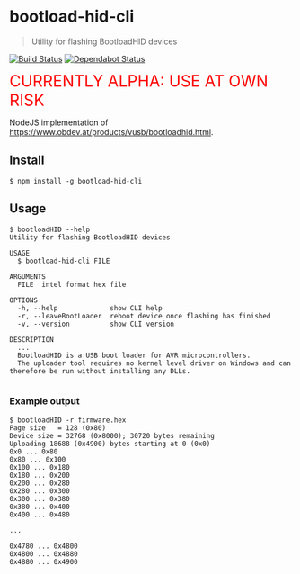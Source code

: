 # bootload-hid-cli
> Utility for flashing BootloadHID devices

[![Build Status](https://travis-ci.org/zvecr/bootload-hid-cli.svg?branch=master)](https://travis-ci.org/zvecr/bootload-hid-cli)
[![Dependabot Status](https://api.dependabot.com/badges/status?host=github&repo=zvecr/bootload-hid-cli)](https://dependabot.com)

<span style="font-size:200%;color:red">CURRENTLY ALPHA: USE AT OWN RISK</span>

NodeJS implementation of <https://www.obdev.at/products/vusb/bootloadhid.html>.

## Install

```shell
$ npm install -g bootload-hid-cli
```

## Usage

```shell
$ bootloadHID --help
Utility for flashing BootloadHID devices

USAGE
  $ bootload-hid-cli FILE

ARGUMENTS
  FILE  intel format hex file

OPTIONS
  -h, --help             show CLI help
  -r, --leaveBootLoader  reboot device once flashing has finished
  -v, --version          show CLI version

DESCRIPTION
  ...
  BootloadHID is a USB boot loader for AVR microcontrollers.
  The uploader tool requires no kernel level driver on Windows and can therefore be run without installing any DLLs.


```

### Example output
```shell
$ bootloadHID -r firmware.hex
Page size   = 128 (0x80)
Device size = 32768 (0x8000); 30720 bytes remaining
Uploading 18688 (0x4900) bytes starting at 0 (0x0)
0x0 ... 0x80
0x80 ... 0x100
0x100 ... 0x180
0x180 ... 0x200
0x200 ... 0x280
0x280 ... 0x300
0x300 ... 0x380
0x380 ... 0x400
0x400 ... 0x480

...

0x4780 ... 0x4800
0x4800 ... 0x4880
0x4880 ... 0x4900
```
